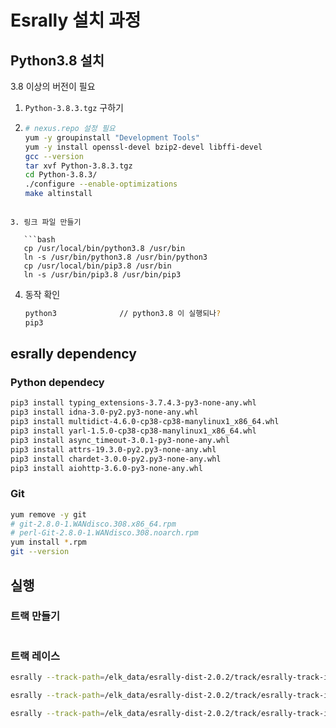 # Esrally 설치 과정

## Python3.8 설치

3.8 이상의 버전이 필요

1. `Python-3.8.3.tgz` 구하기

2. ```bash
   # nexus.repo 설정 필요
   yum -y groupinstall "Development Tools"
   yum -y install openssl-devel bzip2-devel libffi-devel
   gcc --version
   tar xvf Python-3.8.3.tgz
   cd Python-3.8.3/
   ./configure --enable-optimizations
   make altinstall
```
   
3. 링크 파일 만들기

   ```bash
   cp /usr/local/bin/python3.8 /usr/bin
   ln -s /usr/bin/python3.8 /usr/bin/python3
   cp /usr/local/bin/pip3.8 /usr/bin
   ln -s /usr/bin/pip3.8 /usr/bin/pip3
   ```

4. 동작 확인

   ```sh
   python3				// python3.8 이 실행되나?
   pip3
   ```

   

## esrally dependency

### Python dependecy

```bash
pip3 install typing_extensions-3.7.4.3-py3-none-any.whl
pip3 install idna-3.0-py2.py3-none-any.whl
pip3 install multidict-4.6.0-cp38-cp38-manylinux1_x86_64.whl
pip3 install yarl-1.5.0-cp38-cp38-manylinux1_x86_64.whl
pip3 install async_timeout-3.0.1-py3-none-any.whl
pip3 install attrs-19.3.0-py2.py3-none-any.whl
pip3 install chardet-3.0.0-py2.py3-none-any.whl
pip3 install aiohttp-3.6.0-py3-none-any.whl
```

### Git

```sh
yum remove -y git
# git-2.8.0-1.WANdisco.308.x86_64.rpm
# perl-Git-2.8.0-1.WANdisco.308.noarch.rpm
yum install *.rpm
git --version
```



## 실행

### 트랙 만들기

```

```



### 트랙 레이스

```sh
esrally --track-path=/elk_data/esrally-dist-2.0.2/track/esrally-track-index --pipeline=benchmark-only --target-hosts=10.18.253.89:9201,10.18.253.89:9200,10.18.253.87:9201,10.18.253.87:9202 --client-options="timeout:60,use_ssl:true,verify_certs:false,ca_certs:'/elk_data/logstash/config/cert/ca/ca.crt',basic_auth_user:'test',basic_auth_password:'Hmgmss2020'"
```

```sh
esrally --track-path=/elk_data/esrally-dist-2.0.2/track/esrally-track-index --pipeline=benchmark-only --target-hosts=10.18.253.91:9200 --client-options="timeout:60,use_ssl:true,verify_certs:false,ca_certs:'/elk_data/logstash/config/cert/ca/ca.crt',basic_auth_user:'test',basic_auth_password:'Hmgmss2020'"
```

```sh
esrally --track-path=/elk_data/esrally-dist-2.0.2/track/esrally-track-index --pipeline=benchmark-only --target-hosts=10.18.253.86:9200 --client-options="timeout:60,use_ssl:true,verify_certs:false,ca_certs:'/elk_data/logstash/config/cert/ca/ca.crt',basic_auth_user:'test',basic_auth_password:'Hmgmss2020'"
```
